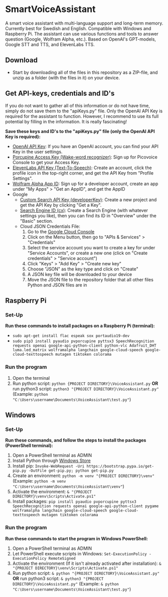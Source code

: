 # SmartVoiceAssistant
A smart voice assistant with multi-language support and long-term memory. Currently best for Swedish and English. Compatible with Windows and Raspberry Pi. The assistant can use various functions and tools to answer question (Google, Wolfram Alpha, etc.). Based on OpenAI's GPT-models, Google STT and TTS, and ElevenLabs TTS.

## Download
- Start by downloading all of the files in this repository as a ZIP-file, and unzip as a folder (with the files in it) on your device.

## Get API-keys, credentials and ID's
If you do not want to gather all of this information or do not have time, simply do not save them to the "apiKeys.py" file. Only the OpenAI API Key is required for the assistant to function. However, I recommend to use its full potential by filling in the information. It is really fascinating!

**Save these keys and ID's to the "apiKeys.py" file (only the OpenAI API Key is required):**
- [OpenAI API Key](https://platform.openai.com/account/api-keys): If you have an OpenAI account, you can find your API Key in the user settings.
- [Porcupine Access Key (Wake-word recognizer)](https://console.picovoice.ai/): Sign up for Picovoice Console to get your Access Key.
- [ElevenLabs API Key (Text-To-Speech)](https://elevenlabs.io/): Create an account, click the profile icon in the top-right corner, and get the API Key from "Profile Settings".
- [Wolfram Alpha App ID](https://developer.wolframalpha.com/): Sign up for a developer account, create an app under "My Apps" > "Get an AppID", and get the AppID
- Google
  - [Custom Search API Key (developerKey)](https://developers.google.com/custom-search/v1/overview): Create a new project and get the API Key by clicking "Get a Key".
  - [Search Engine ID (cx)](https://programmablesearchengine.google.com/controlpanel/all): Create a Search Engine (with whatever settings you like), then you can find its ID in "Overview" under the "Basic" section.
  - Cloud JSON Credentials File:
    1. Go to the [Google Cloud Console](https:/console.cloud.google.com/)
    1. Click on the Menu button, then go to "APIs & Services" > "Credentials"
    1. Select the service account you want to create a key for under "Service Accounts", or create a new one (click on "Create credentials" > "Service account")
    1. Click "Keys" > "Add Key" > "Create new key"
    1. Choose "JSON" as the key type and click on "Create"
    1. A JSON key file will be downloaded to your device
    1. Move the JSON file to the repository folder that all other files Python and JSON files are in

## Raspberry Pi
### Set-Up
**Run these commands to install packages on a Raspberry Pi (terminal):**
- ```sudo apt-get install flac espeak sox portaudio19-dev```
- ```sudo pip3 install pyaudio pvporcupine pyttsx3 SpeechRecognition requests openai google-api-python-client python-vlc Adafruit_DHT luma.led_matrix wolframalpha langchain google-cloud-speech google-cloud-texttospeech mutagen tiktoken colorama```

### Run the program
1. Open the terminal
1. Run python script:
   ```python {PROJECT DIRECTORY}\VoiceAssistant.py```
   **OR** run python3 script:
   ```python3 "{PROJECT DIRECTORY}\VoiceAssistant.py"```
   (Example: ```python "C:\Users\username\Documents\VoiceAssistant\test.py"```)

## Windows
### Set-Up
**Run these commands, and follow the steps to install the packages (PowerShell terminal):**
1. Open a PowerShell terminal as ADMIN
1. Install Python through [Windows Store](https://www.microsoft.com/store/productId/9NRWMJP3717K)
1. Install pip:
   ```Invoke-WebRequest -Uri https://bootstrap.pypa.io/get-pip.py -OutFile get-pip.py; python get-pip.py```
1. Create an environment:
   ```python -m venv "{PROJECT DIRECTORY}\venv"```
   (Example: ```python -m venv "C:\Users\username\Documents\VoiceAssistant\venv"```)
1. Activate the environment:
   ```& "{PROJECT DIRECTORY}\venv\Scripts\Activate.ps1"```
1. Install packages:
   ```pip install pyaudio pvporcupine pyttsx3 SpeechRecognition requests openai google-api-python-client pygame wolframalpha langchain google-cloud-speech google-cloud-texttospeech mutagen tiktoken colorama```

### Run the program
**Run these commands to start the program in Windows PowerShell:**
1. Open a PowerShell terminal as ADMIN
1. Let PowerShell execute scripts in Windows:
   ```Set-ExecutionPolicy -ExecutionPolicy RemoteSigned```
1. Activate the environment (If it isn't already activated after installation):
   ```& "{PROJECT DIRECTORY}\venv\Scripts\Activate.ps1"```
1. Run python script:
   ```& python "{PROJECT DIRECTORY}\VoiceAssistant.py"```
   **OR** run python3 script:
   ```& python3 "{PROJECT DIRECTORY}\VoiceAssistant.py"```
   (Example: ```& python "C:\Users\username\Documents\VoiceAssistant\test.py"```)
